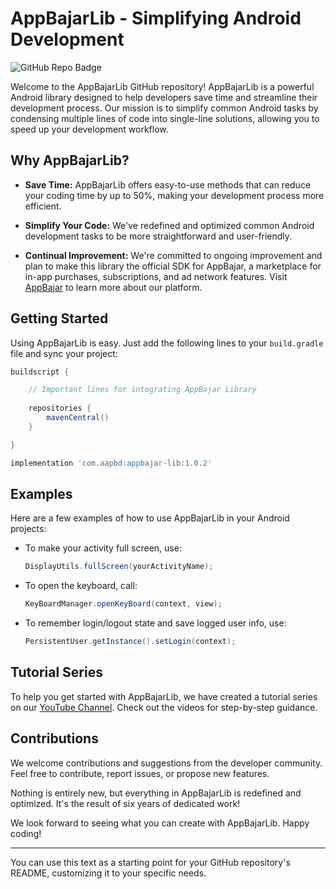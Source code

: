 # AppBajarLib - Simplifying Android Development

![GitHub Repo Badge](https://img.shields.io/github/stars/yourusername/AppBajarLib?style=social)

Welcome to the AppBajarLib GitHub repository! AppBajarLib is a powerful Android library designed to help developers save time and streamline their development process. Our mission is to simplify common Android tasks by condensing multiple lines of code into single-line solutions, allowing you to speed up your development workflow.

## Why AppBajarLib?

- **Save Time:** AppBajarLib offers easy-to-use methods that can reduce your coding time by up to 50%, making your development process more efficient.

- **Simplify Your Code:** We've redefined and optimized common Android development tasks to be more straightforward and user-friendly.

- **Continual Improvement:** We're committed to ongoing improvement and plan to make this library the official SDK for AppBajar, a marketplace for in-app purchases, subscriptions, and ad network features. Visit [AppBajar](https://appbajar.com) to learn more about our platform.

## Getting Started

Using AppBajarLib is easy. Just add the following lines to your `build.gradle` file and sync your project:

```groovy
buildscript {

    // Important lines for integrating AppBajar Library
    
    repositories {
        mavenCentral()
    }

}

implementation 'com.aapbd:appbajar-lib:1.0.2'
```

## Examples

Here are a few examples of how to use AppBajarLib in your Android projects:

- To make your activity full screen, use:
  ```java
  DisplayUtils.fullScreen(yourActivityName);
  ```

- To open the keyboard, call:
  ```java
  KeyBoardManager.openKeyBoard(context, view);
  ```

- To remember login/logout state and save logged user info, use:
  ```java
  PersistentUser.getInstance().setLogin(context);
  ```

## Tutorial Series

To help you get started with AppBajarLib, we have created a tutorial series on our [YouTube Channel](https://www.youtube.com/channel/UCACWA2yNIGZe7SxiTWBAW4Q). Check out the videos for step-by-step guidance.

## Contributions

We welcome contributions and suggestions from the developer community. Feel free to contribute, report issues, or propose new features.

Nothing is entirely new, but everything in AppBajarLib is redefined and optimized. It's the result of six years of dedicated work!

We look forward to seeing what you can create with AppBajarLib. Happy coding!

---

You can use this text as a starting point for your GitHub repository's README, customizing it to your specific needs.
